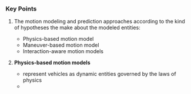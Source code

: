 ### Key Points

1. The motion modeling and prediction approaches according to the kind of hypotheses the make about the modeled entities:
   -  Physics-based motion model
   - Maneuver-based motion model
   - Interaction-aware motion models

2. **Physics-based motion models**
   - represent vehicles as dynamic entities governed by the laws of physics
   - 